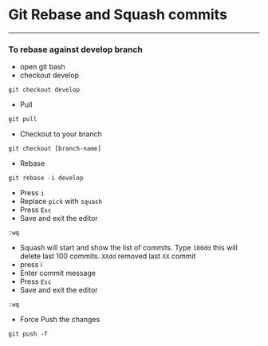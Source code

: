 # Git Rebase and Squash commits
------
### To rebase against develop branch
* open git bash
* checkout develop
```
git checkout develop
```
* Pull
```
git pull
```
* Checkout to your branch
```
git checkout [branch-name]
```
* Rebase
```
git rebase -i develop
```
* Press `i`
* Replace `pick` with `squash`
* Press `Esc`
* Save and exit the editor
```
:wq
```
* Squash will start and show the list of commits. Type `100dd` this will delete last 100 commits. `XXdd` removed last `XX` commit
* press i
* Enter commit message
* Press `Esc`
* Save and exit the editor
```
:wq
```
* Force Push the changes
```
git push -f
```